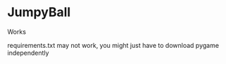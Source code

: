 # JumpyBall

Works

requirements.txt may not work, you might just have to download pygame independently